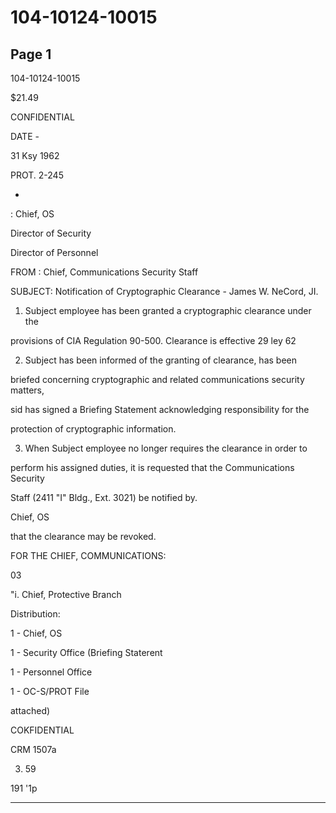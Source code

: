 # 104-10124-10015

## Page 1

104-10124-10015

$21.49

CONFIDENTIAL

DATE -

31 Ksy 1962

PROT. 2-245

-

: Chief, OS

Director of Security

Director of Personnel

FROM : Chief, Communications Security Staff

SUBJECT: Notification of Cryptographic Clearance - James W. NeCord, JI.

1. Subject employee has been granted a cryptographic clearance under the

provisions of CIA Regulation 90-500. Clearance is effective 29 ley 62

2. Subject has been informed of the granting of clearance, has been

briefed concerning cryptographic and related communications security matters,

sid has signed a Briefing Statement acknowledging responsibility for the

protection of cryptographic information.

3. When Subject employee no longer requires the clearance in order to

perform his assigned duties, it is requested that the Communications Security

Staff (2411 "I" Bldg., Ext. 3021) be notified by.

Chief, OS

that the clearance may be revoked.

FOR THE CHIEF, COMMUNICATIONS:

03

"i. Chief, Protective Branch

Distribution:

1 - Chief, OS

1 - Security Office (Briefing Staterent

1 - Personnel Office

1 - OC-S/PROT File

attached)

COKFIDENTIAL

CRM 1507a

3. 59

191 '1p

---

